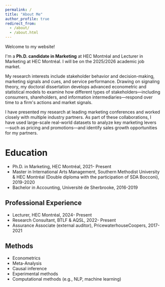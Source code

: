 ```yaml
---
permalink: /
title: "About Me"
author_profile: true
redirect_from: 
  - /about/
  - /about.html
---
```

Welcome to my website! 

I'm a **Ph.D. candidate in Marketing** at HEC Montréal and Lecturer in Marketing at HEC Montréal. I will be on the 2025/2026 academic job market.

My research interests include stakeholder behavior and decision-making, marketing signals and cues, and service performance. Drawing on signaling theory, my doctoral dissertation develops advanced econometric and statistical models to examine how different types of stakeholders—including consumers, shareholders, and information intermediaries—respond over time to a firm's actions and market signals.

I have presented my research at leading marketing conferences and worked closely with multiple industry partners. As part of these collaborations, I have used large-scale real-world datasets to analyze key marketing levers—such as pricing and promotions—and identify sales growth opportunities for my partners. 

Education
======
-  Ph.D. in Marketing, HEC Montréal, 2021- Present
-  Master in International Arts Management, Southern Methodist University & HEC Montréal (Double diploma with the participation of SDA Bocconi), 2019-2020
-  Bachelor in Accounting, Université de Sherbrooke, 2016-2019

Professional Experience
------
- Lecturer, HEC Montréal, 2024- Present
- Research Consultant, BTLF & AQSL, 2022- Present 
- Assurance Associate (external auditor), PricewaterhouseCoopers, 2017-2021

Methods 
------
- Econometrics
- Meta-Analysis
- Causal inference
- Experimental methods
- Computational methods (e.g., NLP, machine learning)

